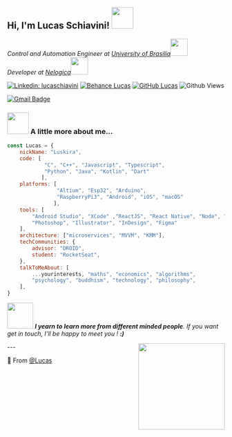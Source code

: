 <h2> Hi, I'm Lucas Schiavini! <img src="https://media.giphy.com/media/Yl5VGKskuiKrv6R2pN/giphy.gif" width="50"></h2>
<!-- <img align='left' src="https://media.giphy.com/media/Yl5VGKskuiKrv6R2pN/giphy.gif" width="230" height="230"> -->
<p><em>Control and Automation Engineer at <a href="http://www.unb.br">University of Brasilia</a><img src="https://media.giphy.com/media/LpiVeIRgrqVsZJpM5H/giphy.gif" width="40"></br>Developer at <a href="https://www.nelogica.com.br/">Nelogica</a><img src="https://media.giphy.com/media/8zldD29JNeLRK/giphy.gif" width="40"> 
</em></p>

[![Linkedin: lucaschiavini](https://img.shields.io/badge/-lucasSchiavini-blueviolet?style=flat-square&logo=Linkedin&logoColor=blue&link=https://www.linkedin.com/in/lucas-schiavini)](https://www.linkedin.com/in/lucas-schiavini/)
[![Behance Lucas](https://img.shields.io/badge/-SchiaviniDesigns-black?style=flat-square&logo=Behance&logoColor=orange&link=https://www.behance.net/schiavinidesign)](https://www.behance.net/schiavinidesign)
[![GitHub Lucas](https://img.shields.io/github/followers/lucas?label=follow&style=social)](https://github.com/lschiavini)
![Github Views](https://komarev.com/ghpvc/?username=lschiavini&color=red)


[![Gmail Badge](https://img.shields.io/badge/-skiraconn@gmail.com-c14438?style=flat-square&logo=Gmail&logoColor=white&link=mailto:skiraconn@gmail.com)](mailto:skiraconn@gmail.com)


### <img src="https://media.giphy.com/media/MFmYx2jAo1JfB6PTlp/giphy.gif" width="50"> A little more about me...  

```javascript
const Lucas = {
    nickName: "Luskira",
    code: [
            "C", "C++", "Javascript", "Typescript", 
            "Python", "Java", "Kotlin", "Dart"
           ],
    platforms: [
                "Altium", "Esp32", "Arduino", 
                "RaspberryPi3", "Android", "iOS", "macOS"
               ],
    tools: [
        "Android Studio", "XCode" ,"ReactJS", "React Native", "Node", "AWS", "Firebase",
        "Photoshop", "Illustrator", "InDesign", "Figma"
    ],
    architecture: ["microservices", "MVVM", "KMM"],
    techCommunities: {
        advisor: "DROID",
        student: "RocketSeat",
    },
    talkToMeAbout: [
        ...yourinterests, "maths", "economics", "algorithms", 
        "psychology", "buddhism", "technology", "philosophy",
    ],
}
```

<img src="https://media.giphy.com/media/XcwJZc7pbopZIIEtDV/giphy.gif" width="60"> <em><b>I yearn to learn more from different minded people</b>. If you want get in touch, I'll be happy to meet you ! <b>:)</b></em></img>


<img align='right' src="https://media.giphy.com/media/IvTFOQoPJTKU0/giphy.gif" width="200" />
---

🌱 From [@Lucas](https://github.com/lschiavini)
